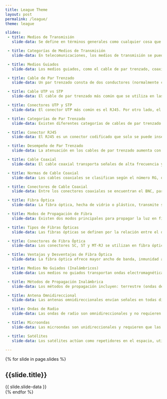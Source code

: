 ```yaml
---
title: League Theme
layout: post
permalink: /league/
theme: league

slides:
 - title: Medios de Transmisión
   slide-data: Se define en términos generales como cualquier cosa que pueda llevar información desde una fuente a un destino. Por ejemplo: El medio de transmisión para dos personas que conversan es el aire, ya que puede transmitir un mensaje.

 - title: Categorías de Medios de Transmisión
   slide-data: En telecomunicaciones, los medios de transmisión se pueden dividir en dos grandes categorías: Medios guiados, que incluyen el cable de par trenzado, el cable coaxial y el cable de fibra óptica. Medios no guiados, que es el espacio libre.

 - title: Medios Guiados
   slide-data: Los medios guiados, como el cable de par trenzado, coaxial y fibra óptica, dirigen las señales dentro de sus límites físicos. Los cables de cobre (par trenzado y coaxial) transportan señales eléctricas, mientras que la fibra óptica transporta señales de luz.

 - title: Cable de Par Trenzado
   slide-data: Un par trenzado consta de dos conductores (normalmente cobre), cada uno con su propio aislamiento plástico, trenzados entre sí. Uno de los cables se utiliza para llevar señales al receptor y el otro se utiliza únicamente como referencia de tierra.

 - title: Cable UTP vs STP
   slide-data: El cable de par trenzado más común que se utiliza en las comunicaciones se denomina par trenzado sin blindaje (UTP). El cable STP tiene una lámina metálica o una malla trenzada que recubre cada par de conductores aislados, mejorando la calidad del cable al evitar la penetración de ruido o diafonía.

 - title: Conectores UTP y STP
   slide-data: El conector UTP más común es el RJ45. Por otro lado, el cable de par trenzado blindado (STP) tiene una cubierta metálica que mejora la calidad al reducir el ruido y la diafonía.

 - title: Categorías de Par Trenzado
   slide-data: Existen diferentes categorías de cables de par trenzado que se definen por sus capacidades de transmisión de datos, según su diseño y calidad de materiales.

 - title: Conector RJ45
   slide-data: El RJ45 es un conector codificado que solo se puede insertar de una manera. Es utilizado comúnmente en redes Ethernet.

 - title: Desempeño de Par Trenzado
   slide-data: La atenuación en los cables de par trenzado aumenta con la frecuencia, medida en decibeles por kilómetro (dB/km). Un cable de par trenzado puede transmitir una amplia gama de frecuencias, siendo común en conexiones telefónicas y redes LAN.

 - title: Cable Coaxial
   slide-data: El cable coaxial transporta señales de alta frecuencia y tiene un conductor central de cobre, rodeado de una funda aislante y un conductor exterior metálico que protege contra el ruido y completa el circuito.

 - title: Normas de Cable Coaxial
   slide-data: Los cables coaxiales se clasifican según el número RG, que define especificaciones como el calibre del conductor, tipo de aislante, blindaje y cubierta.

 - title: Conectores de Cable Coaxial
   slide-data: Entre los conectores coaxiales se encuentran el BNC, para conectar el cable a un dispositivo, el conector BNC T para derivaciones y el terminador BNC para evitar reflexiones de señal.

 - title: Fibra Óptica
   slide-data: La fibra óptica, hecha de vidrio o plástico, transmite señales como luz y se utiliza en redes troncales por su gran ancho de banda y seguridad contra interferencias electromagnéticas.

 - title: Modos de Propagación de Fibra
   slide-data: Existen dos modos principales para propagar la luz en fibras ópticas: multimodo y monomodo, cada uno adecuado para diferentes aplicaciones y distancias.

 - title: Tipos de Fibras Ópticas
   slide-data: Las fibras ópticas se definen por la relación entre el diámetro de su núcleo y el revestimiento, ambos expresados en micrómetros.

 - title: Conectores de Fibra Óptica
   slide-data: Los conectores SC, ST y MT-RJ se utilizan en fibra óptica para aplicaciones como televisión por cable y conexiones de red.

 - title: Ventajas y Desventajas de Fibra Óptica
   slide-data: La fibra óptica ofrece mayor ancho de banda, inmunidad a interferencias y seguridad, pero requiere instalación especializada y es más costosa que otros medios.

 - title: Medios No Guiados (Inalámbricos)
   slide-data: Los medios no guiados transportan ondas electromagnéticas sin conductor físico, utilizando el espacio libre para transmisión. Es el caso de la comunicación inalámbrica.

 - title: Métodos de Propagación Inalámbrica
   slide-data: Los métodos de propagación incluyen: terrestre (ondas de baja frecuencia), en el cielo (frecuencia media) y en línea de visión (alta frecuencia).

 - title: Antena Omnidireccional
   slide-data: Las antenas omnidireccionales envían señales en todas direcciones, siendo común en radiofrecuencia, aunque son susceptibles a interferencias.

 - title: Ondas de Radio
   slide-data: Las ondas de radio son omnidireccionales y no requieren alineación entre antenas, lo cual facilita su recepción, aunque pueden sufrir interferencias.

 - title: Microondas
   slide-data: Las microondas son unidireccionales y requieren que las antenas estén alineadas. Se utilizan en aplicaciones de comunicación a largas distancias.

 - title: Satélites
   slide-data: Los satélites actúan como repetidores en el espacio, utilizando antenas unidireccionales para transmitir señales a largas distancias.

---
```


{% for slide in page.slides %}
<section data-background="{% if slide.background %}{{slide.background}}{% else %}{{page.background}}{% endif %}"><h1>{{slide.title}}</h1>{{ slide.slide-data }}</section>
{% endfor %}

    
